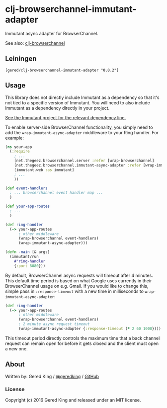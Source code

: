 # clj-browserchannel-immutant-adapter

Immutant async adapter for BrowserChannel.

See also: [clj-browserchannel][1]

[1]:https://github.com/gered/clj-browserchannel


## Leiningen

    [gered/clj-browserchannel-immutant-adapter "0.0.2"]


## Usage

This library does not directly include Immutant as a dependency so
that it's not tied to a specific version of Immutant. You will need 
to also include Immutant as a dependency directly in your project.

[See the Immutant project for the relevant dependency line.][2]

[2]: https://github.com/immutant/immutant

To enable server-side BrowserChannel functionality, you simply
need to add the `wrap-immutant-async-adapter` middleware to your
Ring handler. For example:

```clj
(ns your-app
  (:require
    ; ...
    [net.thegeez.browserchannel.server :refer [wrap-browserchannel]
    [net.thegeez.browserchannel.immutant-async-adapter :refer [wrap-immutant-async-adapter]]
    [immutant.web :as immutant]
    ; ...
    ))

(def event-handlers
  ; ... browserchannel event handler map ...
  )

(def your-app-routes
  ; ...
  )

(def ring-handler
  (-> your-app-routes
      ; other middleware
      (wrap-browserchannel event-handlers)
      (wrap-immutant-async-adapter)))

(defn -main [& args]
  (immutant/run
    #'ring-handler
    {:port 8080}))
```

By default, BrowserChannel async requests will timeout after 4 minutes.
This default time period is based on what Google uses currently in
their BrowserChannel usage on e.g. Gmail. If you would like to change this,
simple pass in `:response-timeout` with a new time in milliseconds to
`wrap-immutant-async-adapter`:

```clj
(def ring-handler
  (-> your-app-routes
      ; other middleware
      (wrap-browserchannel event-handlers)
      ; 2 minute async request timeout
      (wrap-immutant-async-adapter {:response-timeout (* 2 60 1000})))
```

This timeout period directly controls the maximum time that a
back channel request can remain open for before it gets closed
and the client must open a new one.

## About

Written by:
Gered King /
[@geredking](http://twitter.com/geredking) /
[GitHub](https://github.com/gered)

### License

Copyright (c) 2016 Gered King and released under an MIT license.
